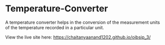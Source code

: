 # Temperature-Converter
A temperature converter helps in the conversion of the measurement units of the temperature recorded in a particular unit.

View the live site here: https://chaitanyaanand1202.github.io/oibsip_3/
